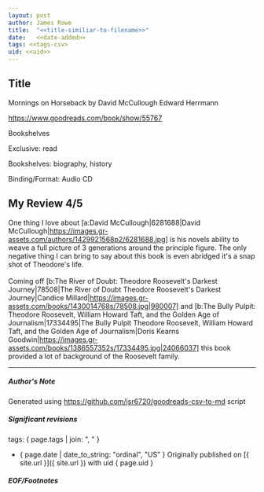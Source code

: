 ```yaml
---
layout: post
author: James Rowe
title:  "<<title-similiar-to-filename>>"
date:   <<date-added>>
tags: <<tags-csv>
uid: <<uid>>
---
```


<!-- highly dependent on how you personally use jekyll templates, and how you want this to show up -->

## Title

Mornings on Horseback by David McCullough
Edward Herrmann 

https://www.goodreads.com/book/show/55767

Bookshelves

Exclusive: read

Bookshelves: biography, history

Binding/Format: Audio CD

## My Review 4/5

One thing I love about [a:David McCullough|6281688|David McCullough|https://images.gr-assets.com/authors/1429921568p2/6281688.jpg] is his novels ability to weave a full picture of 3 generations around the principle figure. The only negative thing I can bring to say about this book is even abridged it's a snap shot of Theodore's life.<br/><br/>Coming off [b:The River of Doubt: Theodore Roosevelt's Darkest Journey|78508|The River of Doubt  Theodore Roosevelt's Darkest Journey|Candice Millard|https://images.gr-assets.com/books/1430014768s/78508.jpg|980007] and [b:The Bully Pulpit: Theodore Roosevelt, William Howard Taft, and the Golden Age of Journalism|17334495|The Bully Pulpit  Theodore Roosevelt, William Howard Taft, and the Golden Age of Journalism|Doris Kearns Goodwin|https://images.gr-assets.com/books/1386557352s/17334495.jpg|24066037] this book provided a lot of background of the Roosevelt family.

---

##### Author's Note

Generated using https://github.com/jsr6720/goodreads-csv-to-md script

##### Significant revisions

tags: { page.tags | join: ", " } <!-- todo move this somewhere -->

- { page.date | date_to_string: "ordinal", "US" } Originally published on [{ site.url }]({ site.url }) with uid { page.uid }

##### EOF/Footnotes
